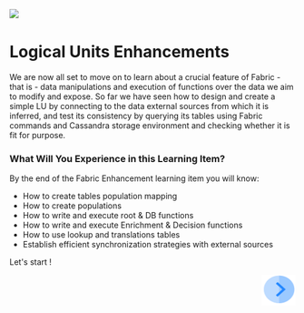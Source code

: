 ![](/academy/Trainin_Level_1/05_LU_Enhancements/images/EnhancementOverviewState.PNG)

# Logical Units Enhancements

We are now all set to move on to learn about a crucial feature of Fabric - that is - data manipulations and execution of functions over the data we aim to modify and expose. So far we have seen how to design and create a simple LU by connecting to the data external sources from which it is inferred, and test its consistency by querying its tables using Fabric commands and Cassandra storage environment and checking whether it is fit for purpose. 

 

### What Will You Experience in this Learning Item?

By the end of the Fabric Enhancement learning item you will know:

- How to create tables population mapping
- How to create populations
- How to write and execute root & DB functions 
- How to write and execute Enrichment & Decision functions
- How to use lookup and translations tables
- Establish efficient synchronization strategies with external sources

 

Let's start !

[<img align="right" width="60" height="54" src="/articles/images/Next.png">](/academy/Training_Level_1/05_LU_Enhancements/02_LU_Enhancements_PopulationMap_flow.md)
